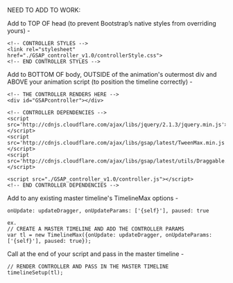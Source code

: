 
NEED TO ADD TO WORK:

Add to TOP OF head (to prevent Bootstrap’s native styles from overriding yours) -

    <!-- CONTROLLER STYLES -->
    <link rel="stylesheet" href="./GSAP_controller_v1.0/controllerStyle.css">
    <!-- END CONTROLLER STYLES -->


Add to BOTTOM OF body, OUTSIDE of the animation's outermost div and ABOVE your animation script (to position the timeline correctly) -

    <!-- THE CONTROLLER RENDERS HERE -->
    <div id="GSAPcontroller"></div>

    <!-- CONTROLLER DEPENDENCIES -->
    <script src='http://cdnjs.cloudflare.com/ajax/libs/jquery/2.1.3/jquery.min.js'></script>
    <script src='http://cdnjs.cloudflare.com/ajax/libs/gsap/latest/TweenMax.min.js'></script>
    <script src='http://cdnjs.cloudflare.com/ajax/libs/gsap/latest/utils/Draggable.min.js'></script>

    <script src="./GSAP_controller_v1.0/controller.js"></script>
    <!-- END CONTROLLER DEPENDENCIES -->



Add to any existing master timeline's TimelineMax options -

    onUpdate: updateDragger, onUpdateParams: ['{self}'], paused: true

    ex.
    // CREATE A MASTER TIMELINE AND ADD THE CONTROLLER PARAMS
    var tl = new TimelineMax({onUpdate: updateDragger, onUpdateParams: ['{self}'], paused: true});



Call at the end of your script and pass in the master timeline -

    // RENDER CONTROLLER AND PASS IN THE MASTER TIMELINE
    timelineSetup(tl);
